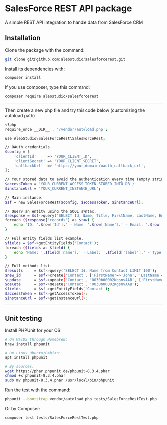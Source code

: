 # SalesForce REST API package

A simple REST API integration to handle data from SalesForce CRM 

## Installation

Clone the package with the command:
```sh
git clone git@github.com:aleostudio/salesforcerest.git
```
Install its dependencies with:
```sh
composer install
```
If you use composer, type this command:
```sh
composer require aleostudio/salesforcerest
```
---
Then create a new php file and try this code below (customizing the autoload path)
```sh
<?php
require_once __DIR__ . '/vendor/autoload.php';

use AleoStudio\SalesForceRest\SalesForceRest;

// OAuth credentials.
$config = [
    'clientId'     => 'YOUR_CLIENT_ID',
    'clientSecret' => 'YOUR_CLIENT_SECRET',
    'callbackUrl'  => 'https://your_domain/oauth_callback_url',
];

// Your stored data to avoid the authentication every time (empty string the first time).
$accessToken = 'YOUR_CURRENT_ACCESS_TOKEN_STORED_INTO_DB';
$instanceUrl = 'YOUR_CURRENT_INSTANCE_URL';

// Main instance.
$sf = new SalesForceRest($config, $accessToken, $instanceUrl);

// Query an entity using the SOQL syntax.
$response = $sf->query('SELECT Id, Name, Title, FirstName, LastName, Email from Contact LIMIT 10');
foreach ($response['records'] as $row) {
    echo 'ID: '.$row['Id'].' - Name: '.$row['Name'].' - Email: '.$row['Email'].'<br/>';
}

// Full entity fields list example.
$fields = $sf->getEntityFields('Contact');
foreach ($fields as $field) {
    echo 'Name: '.$field['name'].' - Label: '.$field['label'].' - Type: '.$field['type'].'<br />';
}

// Full methods list.
$results     = $sf->query('SELECT Id, Name from Contact LIMIT 100');
$new_id      = $sf->create('Contact', ['FirstName'=>'John', 'LastName'=>'Doe', 'Email'=>'john.doe@domain.com']);
$update      = $sf->update('Contact', '0030b00002KgsnvAAB', ['FirstName'=>'Johnnnnn', 'LastName'=>'Doeeee', 'Title'=>null]);
$delete      = $sf->delete('Contact', '0030b00002KgsnvAAB');
$fields      = $sf->getEntityFields('Contact');
$accessToken = $sf->getAccessToken();
$instanceUrl = $sf->getInstanceUrl();

```
---
## Unit testing

Install PHPUnit for your OS:
```sh
# On MacOS through Homebrew:
brew install phpunit

# On Linux Ubuntu/Debian:
apt install phpunit

# By sources:
wget https://phar.phpunit.de/phpunit-8.3.4.phar
chmod +x phpunit-8.3.4.phar
sudo mv phpunit-8.3.4.phar /usr/local/bin/phpunit  
```
Run the test with the command:
```sh
phpunit --bootstrap vendor/autoload.php tests/SalesForceRestTest.php 
```
Or by Composer:
```sh
composer test tests/SalesForceRestTest.php
```